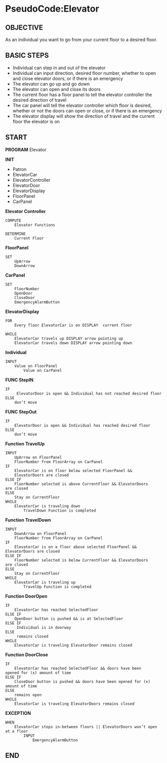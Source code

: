 # PseudoCode:Elevator

## OBJECTIVE
As an individual you want to go from your current floor to a desired floor.

## BASIC STEPS
- Individual can step in and out of the elevator
- Individual can input direction, desired floor number, whether to open and close elevator doors, or if there is an emergency
- The elevator can go up and go down
- The elevator can open and close its doors
- The current floor has a floor panel to tell the elevator controller the desired direction of travel
- The car panel will tell the elevator controller which floor is desired, whether or not the doors can open or close, or if there is an emergency
- The elevator display will show the direction of travel and the current floor the elevator is on

## START

**PROGRAM** Elevator 

**INIT**
- Patron
- ElevatorCar
- ElevatorController
- ElevatorDoor
- ElevatorDisplay
- FloorPanel
- CarPanel 

**Elevator Controller**
	
    COMPUTE
		Elevator Functions 
	
    DETERMINE
		Current Floor 

**FloorPanel**
	
    SET
		UpArrow 
		DownArrow

**CarPanel**
	
    SET
		FloorNumber 
		OpenDoor
		CloseDoor
		EmergencyAlarmButton

**ElevatorDisplay**
	
    FOR  
		Every floor ElevatorCar is on DISPLAY  current floor                               
 	
	WHILE
		ElevatorCar travels up DISPLAY arrow pointing up
		ElevatorCar travels down DISPLAY arrow pointing down

**Individual**
	
    INPUT
		Value on FloorPanel 
	       	Value on CarPanel

**FUNC StepIN**
	
    IF
		 ElevatorDoor is open && Individual has not reached desired floor
	ELSE
		don’t move

**FUNC StepOut**
	
    IF
		ElevatorDoor is open && Individual has reached desired floor
	ELSE 
		don’t move

**Function TravelUp**
	
    INPUT
		UpArrow on FloorPanel 
		FloorNumber from FloorArray on CarPanel
	IF
		ElevatorCar is on floor below selected FloorPanel &&
		ElevatorDoors are closed
	ELSE IF
		FloorNumber selected is above CurrentFloor && ElevatorDoors 			are closed
	ELSE
		Stay on CurrentFloor
	WHILE
		ElevatorCar is traveling down
			TravelDown Function is completed		

**Function TravelDown**
	
    INPUT	
		DownArrow on FloorPanel
		FloorNumber from FloorArray on CarPanel
	IF
		ElevatorCar is on a floor above selected FloorPanel && 				ElevatorDoors are closed
	ELSE IF
		FloorNumber selected is below CurrentFloor && ElevatorDoors 			are closed
	ELSE 
		Stay on CurrentFloor
	WHILE
		ElevatorCar is traveling up 
			TravelUp Function is completed

**Function DoorOpen** 
	
    IF
		ElevatorCar has reached SelectedFloor 
	ELSE IF 
		OpenDoor button is pushed && is at SelectedFloor 
	ELSE IF
		 Individual is in doorway
	ELSE
		 remains closed
	WHILE
		ElevatorCar is traveling ElevatorDoor remains closed

**Function DoorClose** 
	
    IF
		ElevatorCar has reached SelectedFloor && doors have been 			opened for (x) amount of time 
	ELSE IF
		CloseDoor button is pushed && doors have been opened for (x) 			amount of time
	ELSE
		remains open
	WHILE 
		ElevatorCar is traveling ElevatorDoors remains closed

**EXCEPTION**
	
    WHEN
		ElevatorCar stops in-between floors || ElevatorDoors won’t open			at a floor
			INPUT
				EmergencyAlarmButton

## END